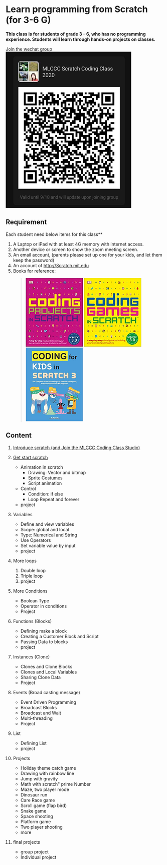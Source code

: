 # Learn programming from Scratch (for 3-6 G)


**This class is for students of grade 3 – 6, who has no programming experience.
Students will learn through hands-on projects on classes.**

Join the wechat group
![](webwxgetmsgimg.jpg)

## Requirement

 Each student need  below items for this class**

1. A Laptop or iPad with at least 4G memory with internet access.
2. Another device or screen to show the zoom meeting screen.
3. An email account, (parents please set up one for your kids, and let them keep the password)
4. An account of http://Scratch.mit.edu
5. Books for reference:
   > ![](../images/image3.png) ![](../images/image5.png) ![](../images/image6.png)

## Content

1. [Introduce scratch (and Join the MLCCC Coding Class Studio)](01.Introduce_Scratch.md)

2. [Get start scratch](02.Get_Start_Scratch.md)

   - Animation in scratch
     - Drawing: Vector and bitmap
     - Sprite Costumes
     - Script animation
   - Control
     - Condition: if else
     - Loop Repeat and forever
   - project
  
3. Variables

   - Define and view variables
   - Scope: global and local
   - Type: Numerical and String
   - Use Operators
   - Set variable value by input
   - project

4. More loops
   1. Double loop
   2. Triple loop
   3. project

5. More Conditions

   - Boolean Type
   - Operator in conditions
   - Project

6. Functions (Blocks)
   - Defining make a block
   - Creating a Customer Block and Script
   - Passing Data to blocks
   - project
  
7. Instances (Clone)

   - Clones and Clone Blocks
   - Clones and Local Variables
   - Sharing Clone Data
   - Project

8. Events (Broad casting message)
   - Event Driven Programming
   - Broadcast Blocks
   - Broadcast and Wait
   - Multi-threading
   - Project

9.  List
    - Defining List
    - project

10. Projects
    - Holiday theme catch game
    - Drawing with rainbow line
    - Jump with gravity
    - Math with scratch" prime Number
    - Maze, two player mode
    - Dinosaur run
    - Care Race game
    - Scroll game (flap bird)
    - Snake game
    - Space shooting
    - Platform game
    - Two player shooting
    - more  
  
11. final projects
    - group project
    - Individual project


<!-- 3. Tell a story by scratch
1. How to build game in scratch
2. Build a Holiday theme game (Halloween game)
3. Build a Holiday theme game with clone (Christmas game)
4. Drawing with scratch with Pen and Script
5.  Game Programming: Catch Game(Drop Apple)
6.  Build another holiday them game (Chinese New Year)
7.  Game programming: Jump game
8.  Game programming:  Shooting Game
9.  Game programming: Race Game
10. Game programming: running game (Chrome dinosaur)
11. Using List: following
12. Math: primeNumber
13. Game Programming: Two person Shooting Game(Dot War)
14. Game Programming (Music Game)
15. Group projects(3-5week)
16. Final project (3-5week)
17. Demo -->
